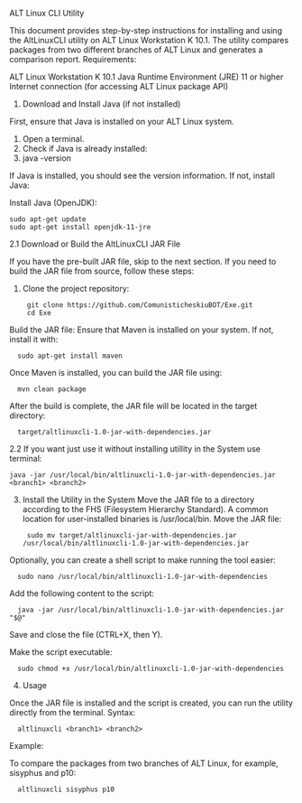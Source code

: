 ALT Linux CLI Utility

This document provides step-by-step instructions for installing and using the AltLinuxCLI utility on ALT Linux Workstation K 10.1. The utility compares packages from two different branches of ALT Linux and generates a comparison report.
Requirements:

ALT Linux Workstation K 10.1
Java Runtime Environment (JRE) 11 or higher
Internet connection (for accessing ALT Linux package API)

1. Download and Install Java (if not installed)

First, ensure that Java is installed on your ALT Linux system.

1) Open a terminal.
2) Check if Java is already installed:
3) java -version

If Java is installed, you should see the version information. If not, install Java:

Install Java (OpenJDK):

    sudo apt-get update
    sudo apt-get install openjdk-11-jre

2.1 Download or Build the AltLinuxCLI JAR File

If you have the pre-built JAR file, skip to the next section. If you need to build the JAR file from source, follow these steps:
1) Clone the project repository:

        git clone https://github.com/ComunisticheskiuBOT/Exe.git
        cd Exe

Build the JAR file: Ensure that Maven is installed on your system. If not, install it with:

      sudo apt-get install maven

Once Maven is installed, you can build the JAR file using:

      mvn clean package

After the build is complete, the JAR file will be located in the target directory:

      target/altlinuxcli-1.0-jar-with-dependencies.jar
2.2 If you want just use it without installing utillity in the System use terminal:

    java -jar /usr/local/bin/altlinuxcli-1.0-jar-with-dependencies.jar <branch1> <branch2>
        
3. Install the Utility in the System
Move the JAR file to a directory according to the FHS (Filesystem Hierarchy Standard). A common location for user-installed binaries is /usr/local/bin.
Move the JAR file:

        sudo mv target/altlinuxcli-jar-with-dependencies.jar /usr/local/bin/altlinuxcli-1.0-jar-with-dependencies.jar

Optionally, you can create a shell script to make running the tool easier:

      sudo nano /usr/local/bin/altlinuxcli-1.0-jar-with-dependencies

Add the following content to the script:

      java -jar /usr/local/bin/altlinuxcli-1.0-jar-with-dependencies.jar "$@"

Save and close the file (CTRL+X, then Y).

Make the script executable:


      sudo chmod +x /usr/local/bin/altlinuxcli-1.0-jar-with-dependencies

4. Usage

Once the JAR file is installed and the script is created, you can run the utility directly from the terminal.
Syntax:

      altlinuxcli <branch1> <branch2>

Example:

To compare the packages from two branches of ALT Linux, for example, sisyphus and p10:


      altlinuxcli sisyphus p10
